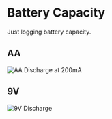 # Battery Capacity

Just logging battery capacity.

## AA

![AA Discharge at 200mA](http://i.imgur.com/gtmotti.png)

## 9V

![9V Discharge](http://i.imgur.com/WMBKtMV.png)

